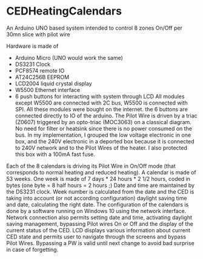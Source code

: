 # CEDHeatingCalendars
An Arduino UNO based system intended to control 8 zones On/Off per 30mn slice with pilot wire

Hardware is made of
- Arduino Micro (UNO would work the same)
- DS3231 Clock
- PCF8574 remote IO
- AT24C256B EEPROM
- LCD2004 liquid crystal display
- W5500 Ethernet interface
- 6 push buttons for interacting with system through LCD
All modules except W5500 are connected with 2C bus, W5500 is connected with SPI. All these modules were bought on the internet.
the 6 buttons are connected directly to IO of the arduino.
The Pilot Wire is driven by a triac (Z0607) triggered by an opto-triac (MOC3063) on a classical diagram. No need for filter or heatsink since there is no power consumed on the bus.
In my implementation, I grouped the low voltage electronic in one box, and the 240V electronic in a deported box because it is connected to 240V network and to the Pilot Wires of the heater. I also protected this box with a 100mA fast fuse.

Each of the 8 calendars is driving its Pilot Wire in On/Off mode (that corresponds to normal heating and reduced heating). 
A calendar is made of 53 weeks. One week is made of 7 days * 24 hours * 2 1/2 hours, coded in bytes (one byte = 8 half hours = 2 hours ;)
Date and time are maintained by the DS3231 clock. Week number is calculated from the date and the CED is taking into account (or not according configuration) daylight saving time and date, calculating the right date.
The configuration of the calendars is done by a software running on Windows 10 using the network interface.
Network connection also permits setting date and time, activating daylight saving management, bypassing Pilot wires On or Off and the display of the current status of the CED.
LCD displays various information about current CED state and permits user to navigate through the screens and bypass Pilot Wires.
Bypassing a PW is valid until next change to avoid bad surprise in case of forgetting.

